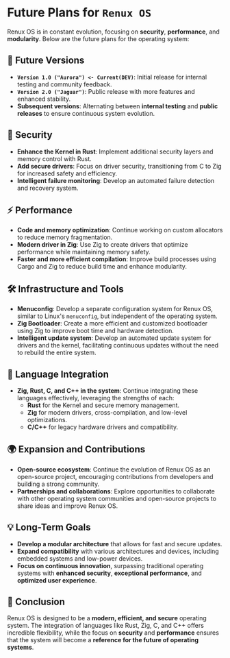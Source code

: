 # **Future Plans for `Renux OS`**

Renux OS is in constant evolution, focusing on **security**, **performance**, and **modularity**. Below are the future plans for the operating system:

## 🚀 **Future Versions**
- **`Version 1.0 ("Aurora") <- Current(DEV)`**: Initial release for internal testing and community feedback.
- **`Version 2.0 ("Jaguar")`**: Public release with more features and enhanced stability.
- **Subsequent versions**: Alternating between **internal testing** and **public releases** to ensure continuous system evolution.

## 🔐 **Security**
- **Enhance the Kernel in Rust**: Implement additional security layers and memory control with Rust.
- **Add secure drivers**: Focus on driver security, transitioning from C to Zig for increased safety and efficiency.
- **Intelligent failure monitoring**: Develop an automated failure detection and recovery system.

## ⚡ **Performance**
- **Code and memory optimization**: Continue working on custom allocators to reduce memory fragmentation.
- **Modern driver in Zig**: Use Zig to create drivers that optimize performance while maintaining memory safety.
- **Faster and more efficient compilation**: Improve build processes using Cargo and Zig to reduce build time and enhance modularity.

## 🛠️ **Infrastructure and Tools**
- **Menuconfig**: Develop a separate configuration system for Renux OS, similar to Linux's `menuconfig`, but independent of the operating system.
- **Zig Bootloader**: Create a more efficient and customized bootloader using Zig to improve boot time and hardware detection.
- **Intelligent update system**: Develop an automated update system for drivers and the kernel, facilitating continuous updates without the need to rebuild the entire system.

## 🔄 **Language Integration**
- **Zig, Rust, C, and C++ in the system**: Continue integrating these languages effectively, leveraging the strengths of each:
  - **Rust** for the Kernel and secure memory management.
  - **Zig** for modern drivers, cross-compilation, and low-level optimizations.
  - **C/C++** for legacy hardware drivers and compatibility.

## 🌍 **Expansion and Contributions**
- **Open-source ecosystem**: Continue the evolution of Renux OS as an open-source project, encouraging contributions from developers and building a strong community.
- **Partnerships and collaborations**: Explore opportunities to collaborate with other operating system communities and open-source projects to share ideas and improve Renux OS.

## 💡 **Long-Term Goals**
- **Develop a modular architecture** that allows for fast and secure updates.
- **Expand compatibility** with various architectures and devices, including embedded systems and low-power devices.
- **Focus on continuous innovation**, surpassing traditional operating systems with **enhanced security**, **exceptional performance**, and **optimized user experience**.

## 🚀 **Conclusion**
Renux OS is designed to be a **modern, efficient, and secure** operating system. The integration of languages like Rust, Zig, C, and C++ offers incredible flexibility, while the focus on **security** and **performance** ensures that the system will become a **reference for the future of operating systems**.
